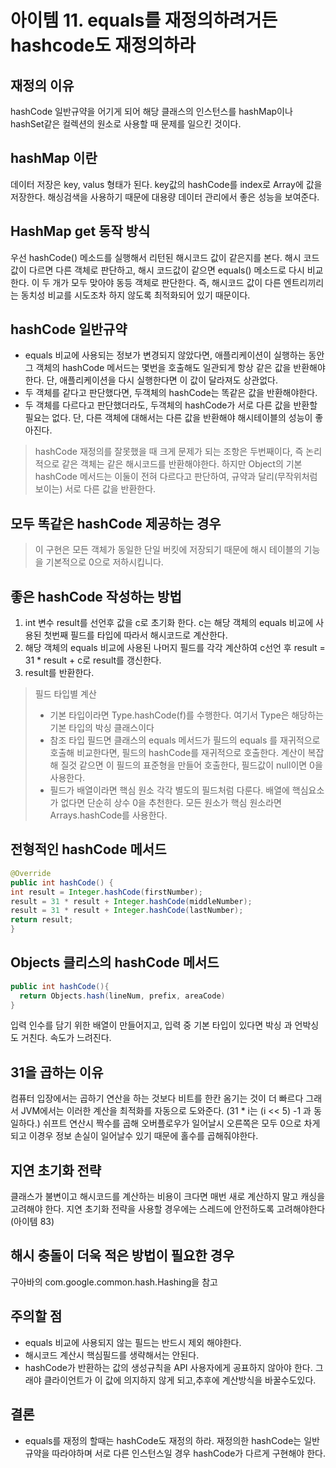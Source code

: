 # 아이템 11. equals를 재정의하려거든 hashcode도 재정의하라 

## 재정의 이유
hashCode 일반규약을 어기게 되어 해당 클래스의 인스턴스를 hashMap이나 hashSet같은 컬렉션의 원소로 사용할 때 문제를 일으킨 것이다.

## hashMap 이란 
데이터 저장은 key, valus 형태가 된다. key값의 hashCode를 index로 Array에 값을 저장한다. 
해싱검색을 사용하기 때문에 대용량 데이터 관리에서 좋은 성능을 보여준다. 

## HashMap get 동작 방식
우선 hashCode() 메소드를 실행해서 리턴된 해시코드 값이 같은지를 본다. 해시 코드값이 다르면 다른 객체로 판단하고, 해시 코드값이 같으면
equals() 메소드로 다시 비교한다. 이 두 개가 모두 맞아야 동등 객체로 판단한다. 즉, 해시코드 값이 다른 엔트리끼리는 동치성 비교를 시도조차 하지 않도록 최적화되어 있기 때문이다. 

## hashCode 일반규약
* equals 비교에 사용되는 정보가 변경되지 않았다면, 애플리케이션이 실행하는 동안 그 객체의 hashCode 메서드는 몇번을 호출해도 일관되게 항상 같은 값을 반환해야한다. 단, 애플리케이션을 다시 실행한다면 이 값이 달라져도 상관없다.
* 두 객체를 같다고 판단했다면, 두객체의 hashCode는 똑같은 값을 반환해야한다.
* 두 객체를 다르다고 판단했더라도, 두객체의 hashCode가 서로 다른 값을 반환할 필요는 없다. 단, 다른 객체에 대해서는 다른 값을 반환해야 해시테이블의 성능이 좋아진다. 

>hashCode 재정의를 잘못했을 때 크게 문제가 되는 조항은 두번째이다, 즉 논리적으로 같은 객체는 같은 해시코드를 반환해야한다. 하지만 Object의 기본 
hashCode 메서드는 이둘이 전혀 다르다고 판단하여, 규약과 달리(무작위처럼 보이는) 서로 다른 값을 반환한다. 

## 모두 똑같은 hashCode 제공하는 경우
>  이 구현은 모든 객체가 동일한 단일 버킷에 저장되기 때문에 해시 테이블의 기능을 기본적으로 0으로 저하시킵니다.

## 좋은 hashCode 작성하는 방법
1. int 변수 result를 선언후 값을 c로 초기화 한다. c는 해당 객체의 equals 비교에 사용된 첫번째 필드를 타입에 따라서 해시코드로 계산한다.
2. 해당 객체의 equals 비교에 사용된 나머지 필드를 각각 계산하여 c선언 후 result = 31 * result + c로 result를 갱신한다. 
3. result를 반환한다.

>필드 타입별 계산
>* 기본 타입이라면 Type.hashCode(f)를 수행한다. 여기서 Type은 해당하는 기본 타입의 박싱 클래스이다
>* 참조 타입 필드면 클래스의 equals 메서드가 필드의 equals 를 재귀적으로 호출해 비교한다면, 필드의 hashCode를 재귀적으로 호출한다.
  계산이 복잡해 질것 같으면 이 필드의 표준형을 만들어 호출한다, 필드값이 null이면 0을 사용한다.
>* 필드가 배열이라면 핵심 원소 각각 별도의 필드처럼 다룬다. 배열에 핵심요소가 없다면 단순히 상수 0을 추천한다. 모든 원소가 핵심 원소라면 Arrays.hashCode를 사용한다. 


## 전형적인 hashCode 메서드

```java
@Override
public int hashCode() {
int result = Integer.hashCode(firstNumber);
result = 31 * result + Integer.hashCode(middleNumber);
result = 31 * result + Integer.hashCode(lastNumber);
return result;
}
```

## Objects 클리스의 hashCode 메서드 
```java
public int hashCode(){
  return Objects.hash(lineNum, prefix, areaCode)
}
```

입력 인수를 담기 위한 배열이 만들어지고, 입력 중 기본 타입이 있다면 박싱 과 언박싱도 거친다. 속도가 느려진다. 

## 31을 곱하는 이유
컴퓨터 입장에서는 곱하기 연산을 하는 것보다 비트를 한칸 옴기는 것이 더 빠르다 그래서 JVM에서는 이러한 계산을 최적화를 자동으로 도와준다.
(31 * i는 (i << 5) -1 과 동일하다.)
쉬프트 연산시 짝수를 곱해 오버플로우가 일어날시 오른쪽은 모두 0으로 차게되고 이경우 정보 손실이 일어날수 있기 때문에 홀수를 곱해줘야한다. 

## 지연 초기화 전략
클래스가 불변이고 해시코드를 계산하는 비용이 크다면 매번 새로 계산하지 말고 캐싱을 고려해야 한다. 
지연 초기화 전략을 사용할 경우에는 스레드에 안전하도록 고려해야한다 (아이템 83)

## 해시 충돌이 더욱 적은 방법이 필요한 경우 
구아바의 com.google.common.hash.Hashing을 참고


## 주의할 점
* equals 비교에 사용되지 않는 필드는 반드시 제외 해야한다.
* 해시코드 계산시 핵심필드를 생략해서는 안된다.
* hashCode가 반환하는 값의 생성규칙을 API 사용자에게 공표하지 않아야 한다. 그래야 클라이언트가 이 값에 의지하지 않게 되고,추후에 계산방식을 바꿀수도있다.

## 결론 
* equals를 재정의 할때는 hashCode도 재정의 하라. 재정의한 hashCode는 일반 규약을 따라야하며 서로 다른 인스턴스일 경우 hashCode가 다르게 구현해야 한다.







